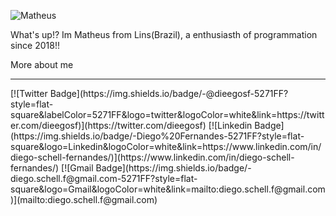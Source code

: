 
![Matheus](https://user-images.githubusercontent.com/63295491/187242631-296e4f80-9e24-4196-b4e9-1d96d729fa52.png)


What's up!? 
Im Matheus from Lins(Brazil), a enthusiasth of programmation since 2018!! 

More about me
<hr>
[![Twitter Badge](https://img.shields.io/badge/-@dieegosf-5271FF?style=flat-square&labelColor=5271FF&logo=twitter&logoColor=white&link=https://twitter.com/dieegosf)](https://twitter.com/dieegosf) 
[![Linkedin Badge](https://img.shields.io/badge/-Diego%20Fernandes-5271FF?style=flat-square&logo=Linkedin&logoColor=white&link=https://www.linkedin.com/in/diego-schell-fernandes/)](https://www.linkedin.com/in/diego-schell-fernandes/) 
[![Gmail Badge](https://img.shields.io/badge/-diego.schell.f@gmail.com-5271FF?style=flat-square&logo=Gmail&logoColor=white&link=mailto:diego.schell.f@gmail.com)](mailto:diego.schell.f@gmail.com)
